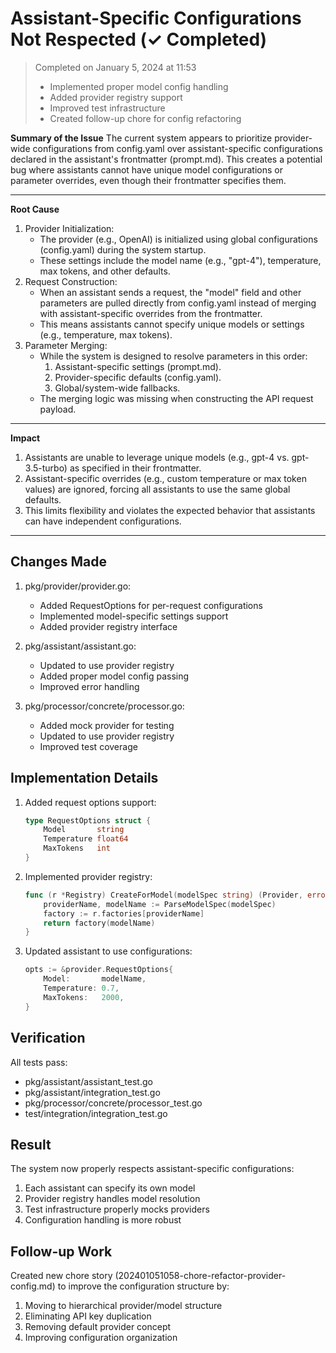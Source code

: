 # Assistant-Specific Configurations Not Respected (✓ Completed)

> Completed on January 5, 2024 at 11:53
> - Implemented proper model config handling
> - Added provider registry support
> - Improved test infrastructure
> - Created follow-up chore for config refactoring

**Summary of the Issue**
The current system appears to prioritize provider-wide configurations from config.yaml over assistant-specific configurations declared in the assistant's frontmatter (prompt.md). This creates a potential bug where assistants cannot have unique model configurations or parameter overrides, even though their frontmatter specifies them.

---
**Root Cause**
1. Provider Initialization:
    * The provider (e.g., OpenAI) is initialized using global configurations (config.yaml) during the system startup.
    * These settings include the model name (e.g., "gpt-4"), temperature, max tokens, and other defaults.
2. Request Construction:
    * When an assistant sends a request, the "model" field and other parameters are pulled directly from config.yaml instead of merging with assistant-specific overrides from the frontmatter.
    * This means assistants cannot specify unique models or settings (e.g., temperature, max tokens).
3. Parameter Merging:
    * While the system is designed to resolve parameters in this order:
        1. Assistant-specific settings (prompt.md).
        2. Provider-specific defaults (config.yaml).
        3. Global/system-wide fallbacks.
    * The merging logic was missing when constructing the API request payload.

---
**Impact**
1. Assistants are unable to leverage unique models (e.g., gpt-4 vs. gpt-3.5-turbo) as specified in their frontmatter.
2. Assistant-specific overrides (e.g., custom temperature or max token values) are ignored, forcing all assistants to use the same global defaults.
3. This limits flexibility and violates the expected behavior that assistants can have independent configurations.

---
## Changes Made

1. pkg/provider/provider.go:
   - Added RequestOptions for per-request configurations
   - Implemented model-specific settings support
   - Added provider registry interface

2. pkg/assistant/assistant.go:
   - Updated to use provider registry
   - Added proper model config passing
   - Improved error handling

3. pkg/processor/concrete/processor.go:
   - Added mock provider for testing
   - Updated to use provider registry
   - Improved test coverage

## Implementation Details

1. Added request options support:
   ```go
   type RequestOptions struct {
       Model       string
       Temperature float64
       MaxTokens   int
   }
   ```

2. Implemented provider registry:
   ```go
   func (r *Registry) CreateForModel(modelSpec string) (Provider, error) {
       providerName, modelName := ParseModelSpec(modelSpec)
       factory := r.factories[providerName]
       return factory(modelName)
   }
   ```

3. Updated assistant to use configurations:
   ```go
   opts := &provider.RequestOptions{
       Model:       modelName,
       Temperature: 0.7,
       MaxTokens:   2000,
   }
   ```

## Verification

All tests pass:
- pkg/assistant/assistant_test.go
- pkg/assistant/integration_test.go
- pkg/processor/concrete/processor_test.go
- test/integration/integration_test.go

## Result

The system now properly respects assistant-specific configurations:
1. Each assistant can specify its own model
2. Provider registry handles model resolution
3. Test infrastructure properly mocks providers
4. Configuration handling is more robust

## Follow-up Work

Created new chore story (202401051058-chore-refactor-provider-config.md) to improve the configuration structure by:
1. Moving to hierarchical provider/model structure
2. Eliminating API key duplication
3. Removing default provider concept
4. Improving configuration organization
